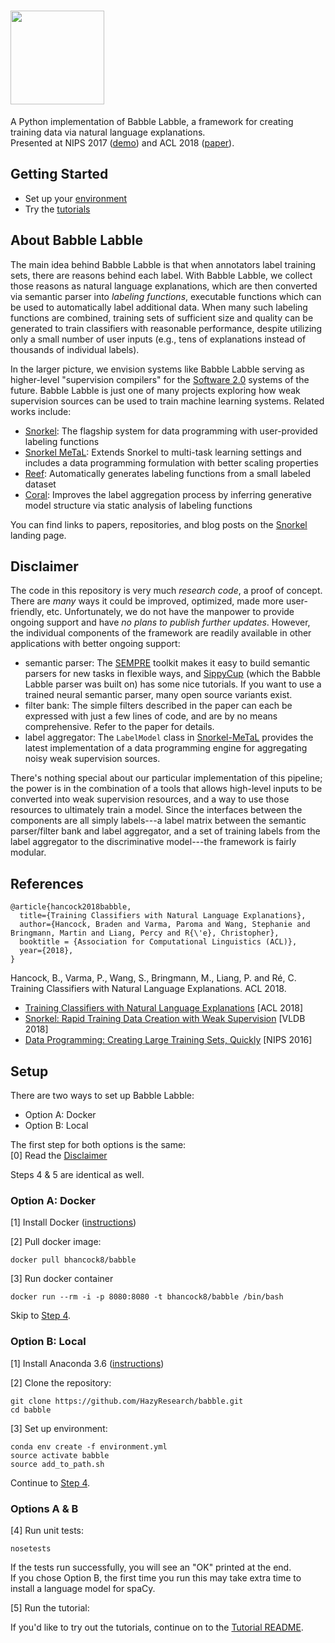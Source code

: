 
# <img src="assets/babble_logo.png" width="150"/>

A Python implementation of Babble Labble, a framework for creating training data via natural language explanations.  
Presented at NIPS 2017 ([demo](https://www.youtube.com/watch?v=YBeAX-deMDg&t=24s)) and ACL 2018 ([paper](https://arxiv.org/abs/1805.03818)).

## Getting Started
* Set up your [environment](#setup)
* Try the [tutorials](https://github.com/HazyResearch/babble/tree/master/tutorial)

## About Babble Labble
The main idea behind Babble Labble is that when annotators label training sets, there are reasons behind each label. With Babble Labble, we collect those reasons as natural language explanations, which are then converted via semantic parser into _labeling functions_, executable functions which can be used to automatically label additional data. When many such labeling functions are combined, training sets of sufficient size and quality can be generated to train classifiers with reasonable performance, despite utilizing only a small number of user inputs (e.g., tens of explanations instead of thousands of individual labels). 

In the larger picture, we envision systems like Babble Labble serving as higher-level "supervision compilers" for the [Software 2.0](https://ajratner.github.io/assets/papers/software_2_mmt_vision.pdf) systems of the future. Babble Labble is just one of many projects exploring how weak supervision sources can be used to train machine learning systems. Related works include:
* [Snorkel](snorkel.stanford.edu): The flagship system for data programming with user-provided labeling functions
* [Snorkel MeTaL](https://github.com/HazyResearch/metal): Extends Snorkel to multi-task learning settings and includes a data programming formulation with better scaling properties
* [Reef](https://www.paroma.xyz/tech_report_reef.pdf): Automatically generates labeling functions from a small labeled dataset
* [Coral](https://arxiv.org/abs/1709.02477): Improves the label aggregation process by inferring generative model structure via static analysis of labeling functions

You can find links to papers, repositories, and blog posts on the [Snorkel](snorkel.stanford.edu) landing page.

## Disclaimer
The code in this repository is very much _research code_, a proof of concept. There are _many_ ways it could be improved, optimized, made more user-friendly, etc. Unfortunately, we do not have the manpower to provide ongoing support and have _no plans to publish further updates_. However, the individual components of the framework are readily available in other applications with better ongoing support:
* semantic parser: The [SEMPRE](https://github.com/percyliang/sempre) toolkit makes it easy to build semantic parsers for new tasks in flexible ways, and [SippyCup](https://github.com/wcmac/sippycup) (which the Babble Labble parser was built on) has some nice tutorials. If you want to use a trained neural semantic parser, many open source variants exist.
* filter bank: The simple filters described in the paper can each be expressed with just a few lines of code, and are by no means comprehensive. Refer to the paper for details.
* label aggregator: The `LabelModel` class in [Snorkel-MeTaL](https://github.com/HazyResearch/metal) provides the latest implementation of a data programming engine for aggregating noisy weak supervision sources.

There's nothing special about our particular implementation of this pipeline; the power is in the combination of a tools that allows high-level inputs to be converted into weak supervision resources, and a way to use those resources to ultimately train a model. Since the interfaces between the components are all simply labels---a label matrix between the semantic parser/filter bank and label aggregator, and a set of training labels from the label aggregator to the discriminative model---the framework is fairly modular. 
<!-- For example, the semantic parser could be replaced with some other  model that can handles even higher-level concepts, such as a pre-trained QA model that users provide with questions related to their relation of interest (e.g., answering "who has a child with X?" should help with answering "who is married to X?"). -->

## References
```
@article{hancock2018babble,
  title={Training Classifiers with Natural Language Explanations},
  author={Hancock, Braden and Varma, Paroma and Wang, Stephanie and Bringmann, Martin and Liang, Percy and R{\'e}, Christopher},
  booktitle = {Association for Computational Linguistics (ACL)},
  year={2018},
}
```
Hancock, B., Varma, P., Wang, S., Bringmann, M., Liang, P. and Ré, C. Training Classifiers with Natural Language Explanations. ACL 2018.

* [Training Classifiers with Natural Language Explanations](https://arxiv.org/abs/1805.03818) [ACL 2018]
* [Snorkel: Rapid Training Data Creation with Weak Supervision](https://arxiv.org/abs/1711.10160) [VLDB 2018]
* [Data Programming: Creating Large Training Sets, Quickly](https://arxiv.org/abs/1605.07723) [NIPS 2016]

## Setup
There are two ways to set up Babble Labble:
* Option A: Docker 
* Option B: Local

The first step for both options is the same:  
[0] Read the [Disclaimer](#disclaimer) 

Steps 4 & 5 are identical as well.

### **Option A: Docker**
[1] Install Docker ([instructions](https://docs.docker.com/install/#supported-platforms))

[2] Pull docker image:
```
docker pull bhancock8/babble
```

[3] Run docker container
```
docker run --rm -i -p 8080:8080 -t bhancock8/babble /bin/bash
```

Skip to [Step 4](#options-a-and-b).

### **Option B: Local**

[1] Install Anaconda 3.6 ([instructions](https://www.anaconda.com/download/))

[2] Clone the repository:
```
git clone https://github.com/HazyResearch/babble.git
cd babble
```

[3] Set up environment:
```
conda env create -f environment.yml
source activate babble
source add_to_path.sh
```

Continue to [Step 4](#options-a-and-b).

### **Options A & B**
[4] Run unit tests:
```
nosetests
```
If the tests run successfully, you will see an "OK" printed at the end.  
If you chose Option B, the first time you run this may take extra time to install a language model for spaCy.

[5] Run the tutorial:

If you'd like to try out the tutorials, continue on to the [Tutorial README](https://github.com/HazyResearch/babble/tree/master/tutorial).
